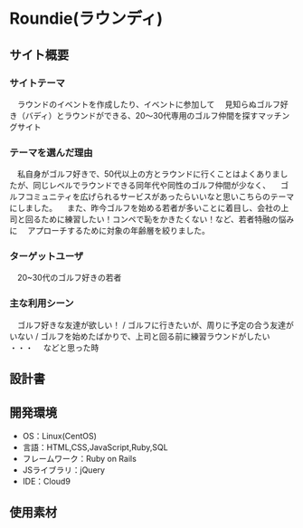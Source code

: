 # Roundie(ラウンディ)


## サイト概要
### サイトテーマ
　ラウンドのイベントを作成したり、イベントに参加して
　見知らぬゴルフ好き（バディ）とラウンドができる、20～30代専用のゴルフ仲間を探すマッチングサイト

### テーマを選んだ理由
　私自身がゴルフ好きで、50代以上の方とラウンドに行くことはよくありましたが、同じレベルでラウンドできる同年代や同性のゴルフ仲間が少なく、
　ゴルフコミュニティを広げられるサービスがあったらいいなと思いこちらのテーマにしました。
　また、昨今ゴルフを始める若者が多いことに着目し、会社の上司と回るために練習したい！コンペで恥をかきたくない！など、若者特融の悩みに
　アプローチするために対象の年齢層を絞りました。

### ターゲットユーザ
　20~30代のゴルフ好きの若者

### 主な利用シーン
　ゴルフ好きな友達が欲しい！ / ゴルフに行きたいが、周りに予定の合う友達がいない / ゴルフを始めたばかりで、上司と回る前に練習ラウンドがしたい ・・・
　などと思った時

## 設計書


## 開発環境
- OS：Linux(CentOS)
- 言語：HTML,CSS,JavaScript,Ruby,SQL
- フレームワーク：Ruby on Rails
- JSライブラリ：jQuery
- IDE：Cloud9

## 使用素材